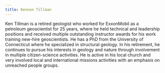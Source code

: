 ```yaml
---
title: Kennen Tillman
---
```



Ken Tillman is a retired geologist who worked for ExxonMobil as a petroleum geoscientist for 25 years, where he held technical and leadership positions and received multiple outstanding instructor awards for his work training new-hire geoscientists.  He has a PhD from the University of Connecticut where he specialized in structural geology. In his retirement, he continues to pursue his interests in geology and nature through involvement in multiple citizen-science activities.  He is active in his local church and very involved local and international missions activities with an emphasis on unreached people groups.
